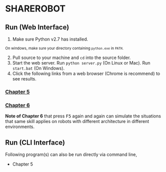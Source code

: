SHAREROBOT
==========

Run (Web Interface)
-------------------

1. Make sure Python v2.7 has installed.

<small>On windows, make sure your directory containing `python.exe` in `PATH`.
</small>

2. Pull source to your machine and `cd` into the source folder.
3. Start the web server. Run `python server.py` (On Linux or Mac). Run `start.bat` (On Windows).
4. Click the following links from a web browser (Chrome is recommend) to see results.

### [Chapter 5](http://localhost:8000/c5.py)

### [Chapter 6](http://localhost:8000/c6.py)

**Note of Chapter 6** that press <kbd>F5</kbd> again and again can simulate the situations that same skill applies on
robots with different architecture in different environments.


Run (CLI Interface)
-------------------

Following program(s) can also be run directly via command line,

* Chapter 5
